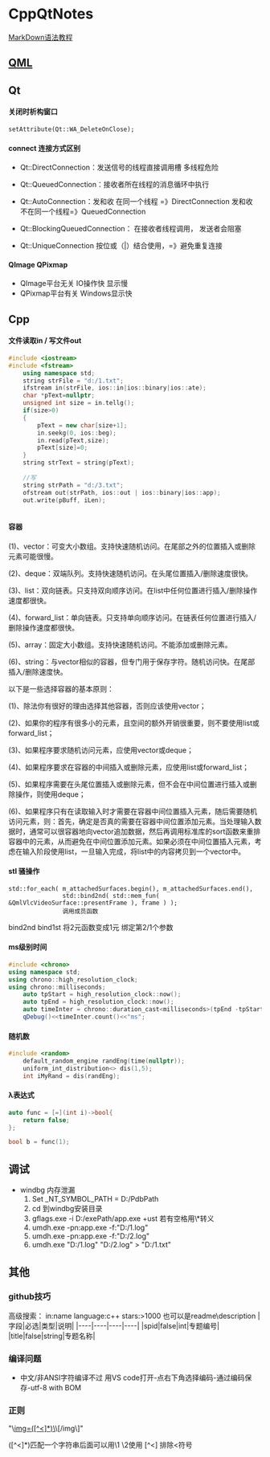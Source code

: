 # CppQtNotes
[MarkDown语法教程](https://www.jianshu.com/p/q81RER) 

## [QML](qml.md)

## Qt

####  关闭时析构窗口
```
setAttribute(Qt::WA_DeleteOnClose);
```
####  connect 连接方式区别 

- Qt::DirectConnection：发送信号的线程直接调用槽 多线程危险
- Qt::QueuedConnection：接收者所在线程的消息循环中执行
- Qt::AutoConnection：发和收 在同一个线程 =》DirectConnection
									发和收 不在同一个线程=》QueuedConnection
									
- Qt::BlockingQueuedConnection： 在接收者线程调用， 发送者会阻塞
- Qt::UniqueConnection  按位或（|）结合使用，=》避免重复连接

#### QImage QPixmap
- QImage平台无关 IO操作快 显示慢
- QPixmap平台有关 Windows显示快

## Cpp
####  文件读取in  /  写文件out
```cpp
#include <iostream>
#include <fstream>
    using namespace std;
    string strFile = "d:/1.txt";
    ifstream in(strFile, ios::in|ios::binary|ios::ate);
    char *pText=nullptr;
    unsigned int size = in.tellg();
    if(size>0)
    {
        pText = new char[size+1];
        in.seekg(0, ios::beg);
        in.read(pText,size);
        pText[size]=0;
    }
    string strText = string(pText);
	
	//写
	string strPath = "d:/3.txt";
	ofstream out(strPath, ios::out | ios::binary|ios::app);
	out.write(pBuff, iLen);
	
```

#### 容器
(1)、vector：可变大小数组。支持快速随机访问。在尾部之外的位置插入或删除元素可能很慢。

(2)、deque：双端队列。支持快速随机访问。在头尾位置插入/删除速度很快。

(3)、list：双向链表。只支持双向顺序访问。在list中任何位置进行插入/删除操作速度都很快。

(4)、forward_list：单向链表。只支持单向顺序访问。在链表任何位置进行插入/删除操作速度都很快。

(5)、array：固定大小数组。支持快速随机访问。不能添加或删除元素。

(6)、string：与vector相似的容器，但专门用于保存字符。随机访问快。在尾部插入/删除速度快。

以下是一些选择容器的基本原则：

(1)、除法你有很好的理由选择其他容器，否则应该使用vector；

(2)、如果你的程序有很多小的元素，且空间的额外开销很重要，则不要使用list或forward_list；

(3)、如果程序要求随机访问元素，应使用vector或deque；

(4)、如果程序要求在容器的中间插入或删除元素，应使用list或forward_list；

(5)、如果程序需要在头尾位置插入或删除元素，但不会在中间位置进行插入或删除操作，则使用deque；

(6)、如果程序只有在读取输入时才需要在容器中间位置插入元素，随后需要随机访问元素，则：首先，确定是否真的需要在容器中间位置添加元素。当处理输入数据时，通常可以很容器地向vector追加数据，然后再调用标准库的sort函数来重排容器中的元素，从而避免在中间位置添加元素。如果必须在中间位置插入元素，考虑在输入阶段使用list，一旦输入完成，将list中的内容拷贝到一个vector中。

#### stl 骚操作
    std::for_each( m_attachedSurfaces.begin(), m_attachedSurfaces.end(),
                   std::bind2nd( std::mem_fun( &QmlVlcVideoSurface::presentFrame ), frame ) );
				   调用成员函数
				   
bind2nd bind1st 将2元函数变成1元 绑定第2/1个参数

#### ms级别时间
```cpp
#include <chrono>
using namespace std;
using chrono::high_resolution_clock;
using chrono::milliseconds;
    auto tpStart = high_resolution_clock::now();
    auto tpEnd = high_resolution_clock::now();
    auto timeInter = chrono::duration_cast<milliseconds>(tpEnd -tpStart);
    qDebug()<<timeInter.count()<<"ms";
```

#### 随机数
```cpp
#include <random>
    default_random_engine randEng(time(nullptr));
    uniform_int_distribution<> dis(1,5);
    int iMyRand = dis(randEng);

```

#### λ表达式
```cpp
auto func = [=](int i)->bool{
	return false;
};

bool b = func(1);
```

## 调试
- windbg 内存泄漏
  1. Set _NT_SYMBOL_PATH  = D:/PdbPath
  2. cd 到windbg安装目录
  3. gflags.exe -i D:/exePath/app.exe +ust    若有空格用\\*转义
  4. umdh.exe -pn:app.exe -f:"D:/1.log"
  5. umdh.exe -pn:app.exe -f:"D:/2.log"
  6. umdh.exe "D:/1.log" "D:/2.log" > "D:/1.txt"
  
 ## 其他
 
 ### github技巧
 高级搜索：  in:name language:c++ stars:>1000    也可以是readme\description
 |字段|必选|类型|说明|
|----|----|----|----|
|spid|false|int|专题编号|
|title|false|string|专题名称|

### 编译问题
- 中文/非ANSI字符编译不过 用VS code打开-点右下角选择编码-通过编码保存-utf-8 with BOM

### 正则
"\\[img=([^<]*)\\]([^<]*)\\[/img\\]"

([^<]*)匹配一个字符串后面可以用\1  \2使用    [^<] 排除<符号